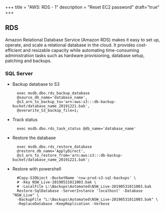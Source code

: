 +++
title = "AWS: RDS - 1"
description = "Reset EC2 password"
draft="true"
+++


## RDS

Amazon Relational Database Service (Amazon RDS) makes it easy to set up, operate, and scale a relational database in the cloud. It provides cost-efficient and resizable capacity while automating time-consuming administration tasks such as hardware provisioning, database setup, patching and backups. 

### SQL Server

* Backup database to S3

        exec msdb.dbo.rds_backup_database 
        @source_db_name='database_name', 
        @s3_arn_to_backup_to='arn:aws:s3:::db-backup-bucket/database_name_20191221.bak', 
        @overwrite_S3_backup_file=1;


* Track status

        exec msdb.dbo.rds_task_status @db_name='database_name'


* Restore the database

        exec msdb.dbo.rds_restore_database 
        @restore_db_name='ApplyDirect', 
        @s3_arn_to_restore_from='arn:aws:s3:::db-backup-bucket/database_name_20191221.bak';

* Restore with powershell

        #Copy-S3Object -BucketName 'nsw-prod-s3-sql-backups' \ 
        # -Key NSW_Live-20190531011003.bak \
        # -LocalFile L:\Backups\Automated\NSW_Live-20190531011003.bak
        Restore-SqlDatabase -ServerInstance 'localhost' -Database "NSW_Live" \
        -BackupFile "L:\Backups\Automated\NSW_Live-20190531011003.bak" \
        -ReplaceDatabase -KeepReplication -Verbose 









